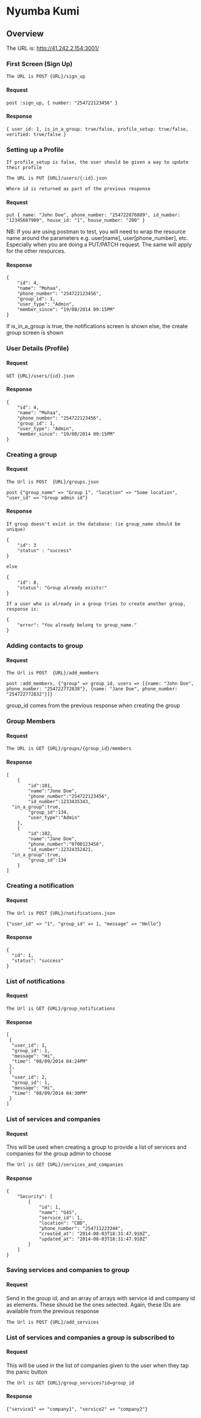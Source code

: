 # Nyumba Kumi


## Overview

The URL is: http://41.242.2.154:3001/

### First Screen (Sign Up)
    
    The URL is POST {URL}/sign_up
    
#### Request

    post :sign_up, { number: "254722123456" }


#### Response    

    
    { user_id: 1, is_in_a_group: true/false, profile_setup: true/false, verified: true/false }
    
    

### Setting up a Profile

    If profile_setup is false, the user should be given a way to update their profile

    The URL is PUT {URL}/users/{:id}.json

    Where id is returned as part of the previous response

#### Request
    
    put { name: "John Doe", phone_number: "254722876889", id_number: "12345687989", house_id: "1", house_number: "200" }
    
NB: If you are using postman to test, you will need to wrap the resource name around the parameters e.g. 
user[name], user[phone_number], etc. Especially when you are doing a PUT/PATCH request. The same will 
apply for the other resources.

#### Response

    {
        "id": 4,
        "name": "Mohaa",
        "phone_number": "254722123456",
        "group_id": 1,
        "user_type": "Admin",
        "member_since": "19/08/2014 09:15PM"
    }

If is_in_a_group is true, the notifications screen is shown else, the create group screen is shown

### User Details (Profile)

#### Request

    GET {URL}/users/{id}.json

#### Response

    {
        "id": 4,
        "name": "Mohaa",
        "phone_number": "254722123456",
        "group_id": 1,
        "user_type": "Admin",
        "member_since": "19/08/2014 09:15PM"
    }

### Creating a group
    

#### Request    
    
    The Url is POST  {URL}/groups.json

    post {"group_name" => "Group 1", "location" => "Some location", "user_id" => "Group admin id"}
    

#### Response
    
    If group doesn't exist in the database: (ie group_name should be unique)
    
    {
        "id": 3
        "status" : "success"
    }
    
    else

    {
        "id": 8,
        "status": "Group already exists!"
    }

    If a user who is already in a group tries to create another group, response is:

    {
        "error": "You already belong to group_name."
    }

### Adding contacts to group
    
#### Request    
    
    The Url is POST  {URL}/add_members

    post :add_members, {"group" => group_id, users => [{name: "John Doe", phone_number: "254722772838"}, {name: "Jane Doe", phone_number: "254722772832"}]}

group_id comes from the previous response when creating the group

### Group Members

#### Request

	The URL is GET {URL}/groups/{group_id}/members
	
#### Response

	[
		{
			"id":101,
			"name":"Jone Doe",
			"phone_number":"254722123456",
			"id_number":1233435343,
      "in_a_group":true,
			"group_id":134,
			"user_type":"Admin"
		},
		{
			"id":102,
			"name":"Jane Doe",
			"phone_number":"0700123456",
			"id_number":12324352421,
      "in_a_group":true,
			"group_id":134
		}
	]
    
### Creating a notification

#### Request
    
    The Url is POST {URL}/notifications.json
    
    {"user_id" => "1", "group_id" => 1, "message" => "Hello"}
    
#### Response

    {
      "id": 1,
      "status": "success"
    }
 
### List of notifications

#### Request
    
    The Url is GET {URL}/group_notifications
    
#### Response

    [
     {
      "user_id": 1,
      "group_id": 1,
      "message": "Hi",
      "time": "08/09/2014 04:24PM"
     },
     {
      "user_id": 2,
      "group_id": 1,
      "message": "Hi",
      "time": "08/09/2014 04:30PM"
     }
    ]
 
### List of services and companies

#### Request

This will be used when creating a group to provide a list of services and companies for the group admin to choose

    
    The Url is GET {URL}/services_and_companies
 
#### Response
    
    {
        "Security": [
            {
                "id": 1,
                "name": "G4S",
                "service_id": 1,
                "location": "CBD",
                "phone_number": "254711223344",
                "created_at": "2014-08-03T18:31:47.910Z",
                "updated_at": "2014-08-03T18:31:47.910Z"
            }
        ]
    }
 
### Saving services and companies to group

#### Request

Send in the group id, and an array of arrays with service id and company id as elements. These should be the ones selected. Again, these IDs are available from the previous response

    
    The Url is POST {URL}/add_services

### List of services and companies a group is subscribed to

#### Request

This will be used in the list of companies given to the user when they tap the panic button

    
    The Url is GET {URL}/group_services?id=group_id

#### Response

	
    {"service1" => "company1", "service2" => "company2"}	
